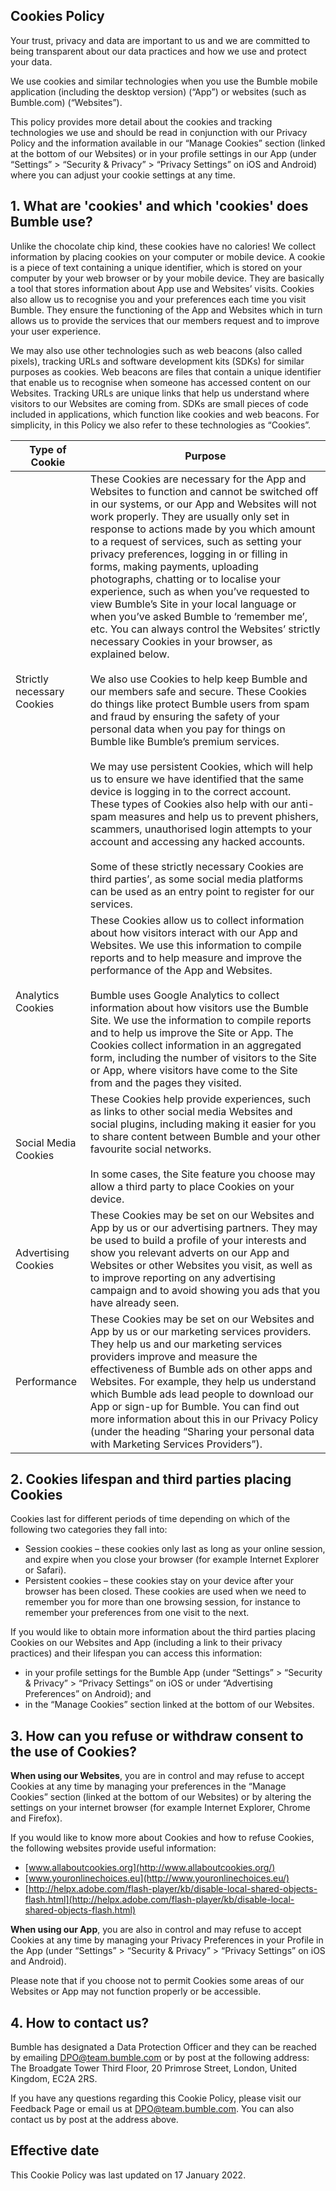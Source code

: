 Cookies Policy
--------------

Your trust, privacy and data are important to us and we are committed to being transparent about our data practices and how we use and protect your data.

We use cookies and similar technologies when you use the Bumble mobile application (including the desktop version) (“App”) or websites (such as Bumble.com) (“Websites”).

This policy provides more detail about the cookies and tracking technologies we use and should be read in conjunction with our Privacy Policy and the information available in our “Manage Cookies” section (linked at the bottom of our Websites) or in your profile settings in our App (under “Settings” > “Security & Privacy” > “Privacy Settings” on iOS and Android) where you can adjust your cookie settings at any time.

1\. What are 'cookies' and which 'cookies' does Bumble use?
-----------------------------------------------------------

Unlike the chocolate chip kind, these cookies have no calories! We collect information by placing cookies on your computer or mobile device. A cookie is a piece of text containing a unique identifier, which is stored on your computer by your web browser or by your mobile device. They are basically a tool that stores information about App use and Websites’ visits. Cookies also allow us to recognise you and your preferences each time you visit Bumble. They ensure the functioning of the App and Websites which in turn allows us to provide the services that our members request and to improve your user experience.

We may also use other technologies such as web beacons (also called pixels), tracking URLs and software development kits (SDKs) for similar purposes as cookies. Web beacons are files that contain a unique identifier that enable us to recognise when someone has accessed content on our Websites. Tracking URLs are unique links that help us understand where visitors to our Websites are coming from. SDKs are small pieces of code included in applications, which function like cookies and web beacons. For simplicity, in this Policy we also refer to these technologies as “Cookies”.

| Type of Cookie | Purpose |
| --- | --- |
| Strictly necessary Cookies | These Cookies are necessary for the App and Websites to function and cannot be switched off in our systems, or our App and Websites will not work properly. They are usually only set in response to actions made by you which amount to a request of services, such as setting your privacy preferences, logging in or filling in forms, making payments, uploading photographs, chatting or to localise your experience, such as when you’ve requested to view Bumble’s Site in your local language or when you’ve asked Bumble to ‘remember me’, etc. You can always control the Websites’ strictly necessary Cookies in your browser, as explained below.<br><br>We also use Cookies to help keep Bumble and our members safe and secure. These Cookies do things like protect Bumble users from spam and fraud by ensuring the safety of your personal data when you pay for things on Bumble like Bumble’s premium services.<br><br>We may use persistent Cookies, which will help us to ensure we have identified that the same device is logging in to the correct account. These types of Cookies also help with our anti-spam measures and help us to prevent phishers, scammers, unauthorised login attempts to your account and accessing any hacked accounts.<br><br>Some of these strictly necessary Cookies are third parties’, as some social media platforms can be used as an entry point to register for our services. |
| Analytics Cookies | These Cookies allow us to collect information about how visitors interact with our App and Websites. We use this information to compile reports and to help measure and improve the performance of the App and Websites.<br><br>Bumble uses Google Analytics to collect information about how visitors use the Bumble Site. We use the information to compile reports and to help us improve the Site or App. The Cookies collect information in an aggregated form, including the number of visitors to the Site or App, where visitors have come to the Site from and the pages they visited. |
| Social Media Cookies | These Cookies help provide experiences, such as links to other social media Websites and social plugins, including making it easier for you to share content between Bumble and your other favourite social networks.<br><br>In some cases, the Site feature you choose may allow a third party to place Cookies on your device. |
| Advertising Cookies | These Cookies may be set on our Websites and App by us or our advertising partners. They may be used to build a profile of your interests and show you relevant adverts on our App and Websites or other Websites you visit, as well as to improve reporting on any advertising campaign and to avoid showing you ads that you have already seen. |
| Performance | These Cookies may be set on our Websites and App by us or our marketing services providers. They help us and our marketing services providers improve and measure the effectiveness of Bumble ads on other apps and Websites. For example, they help us understand which Bumble ads lead people to download our App or sign-up for Bumble. You can find out more information about this in our Privacy Policy (under the heading “Sharing your personal data with Marketing Services Providers”). |

2\. Cookies lifespan and third parties placing Cookies
------------------------------------------------------

Cookies last for different periods of time depending on which of the following two categories they fall into:

*   Session cookies – these cookies only last as long as your online session, and expire when you close your browser (for example Internet Explorer or Safari).
*   Persistent cookies – these cookies stay on your device after your browser has been closed. These cookies are used when we need to remember you for more than one browsing session, for instance to remember your preferences from one visit to the next.

If you would like to obtain more information about the third parties placing Cookies on our Websites and App (including a link to their privacy practices) and their lifespan you can access this information:

*   in your profile settings for the Bumble App (under “Settings” > “Security & Privacy” > “Privacy Settings” on iOS or under “Advertising Preferences” on Android); and
*   in the “Manage Cookies” section linked at the bottom of our Websites.

3\. How can you refuse or withdraw consent to the use of Cookies?
-----------------------------------------------------------------

**When using our Websites**, you are in control and may refuse to accept Cookies at any time by managing your preferences in the “Manage Cookies” section (linked at the bottom of our Websites) or by altering the settings on your internet browser (for example Internet Explorer, Chrome and Firefox).

If you would like to know more about Cookies and how to refuse Cookies, the following websites provide useful information:

*   [www.allaboutcookies.org](http://www.allaboutcookies.org/)
*   [www.youronlinechoices.eu](http://www.youronlinechoices.eu/)
*   [http://helpx.adobe.com/flash-player/kb/disable-local-shared-objects-flash.html](http://helpx.adobe.com/flash-player/kb/disable-local-shared-objects-flash.html)

**When using our App**, you are also in control and may refuse to accept Cookies at any time by managing your Privacy Preferences in your Profile in the App (under “Settings” > “Security & Privacy” > “Privacy Settings” on iOS and Android).

Please note that if you choose not to permit Cookies some areas of our Websites or App may not function properly or be accessible.

4\. How to contact us?
----------------------

Bumble has designated a Data Protection Officer and they can be reached by emailing DPO@team.bumble.com or by post at the following address: The Broadgate Tower Third Floor, 20 Primrose Street, London, United Kingdom, EC2A 2RS.

If you have any questions regarding this Cookie Policy, please visit our Feedback Page or email us at DPO@team.bumble.com. You can also contact us by post at the address above.

Effective date
--------------

This Cookie Policy was last updated on 17 January 2022.